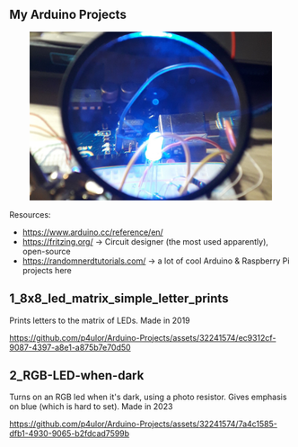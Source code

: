 ## My Arduino Projects
<p align="center">
    <img style="height: 300px" src="Notes/blue_led_w_magnifing_glass.jpg" />
</p>

Resources:
- https://www.arduino.cc/reference/en/
- https://fritzing.org/ -> Circuit designer (the most used apparently), open-source
- https://randomnerdtutorials.com/ -> a lot of cool Arduino & Raspberry Pi projects here

## 1_8x8_led_matrix_simple_letter_prints
Prints letters to the matrix of LEDs. Made in 2019

https://github.com/p4ulor/Arduino-Projects/assets/32241574/ec9312cf-9087-4397-a8e1-a875b7e70d50

## 2_RGB-LED-when-dark
Turns on an RGB led when it's dark, using a photo resistor. Gives emphasis on blue (which is hard to set). Made in 2023

https://github.com/p4ulor/Arduino-Projects/assets/32241574/7a4c1585-dfb1-4930-9065-b2fdcad7599b

